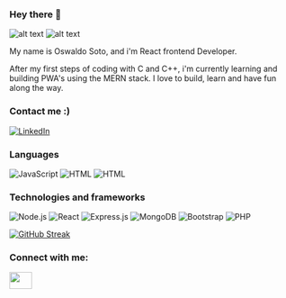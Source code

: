 ### Hey there 👋
![alt text](https://github.com/OswalDev/OswalDev/blob/main/HitHubGIF.gif?raw=true)
![alt text](http://github.com/OswalDev/OswalDev/blob/main/HitHubGIF.gif)

My name is Oswaldo Soto, and i'm React frontend Developer.

After my first steps of coding with C and C++, i'm currently learning and building PWA's using the MERN stack. I love to build, learn and have fun along the way.


### Contact me :)

[![LinkedIn](https://img.shields.io/badge/LinkedIn-000?logo=linkedin)](https://www.linkedin.com/in/oswaldojsotog/)

### Languages

![JavaScript](https://img.shields.io/badge/-JavaScript-000?&logo=JavaScript)
![HTML](https://img.shields.io/badge/-HTML-000?logo=HTML5)
![HTML](https://img.shields.io/badge/-CSS3-000?logo=CSS3)

### Technologies and frameworks

![Node.js](https://img.shields.io/badge/-Node.js-000?&logo=node.js)
![React](https://img.shields.io/badge/-React-000?&logo=React)
![Express.js](https://img.shields.io/badge/-Expressjs-000?logo=Express)
![MongoDB](https://img.shields.io/badge/-MongoDB-000?logo=MongoDB)
![Bootstrap](https://img.shields.io/badge/-Bootstrap-000?logo=Bootstrap)
![PHP](https://img.shields.io/badge/C++-00599C?style=flat-square&logo=C%2B%2B&logoColor=white)

<!--
**OswalDev/OswalDev** is a ✨ _special_ ✨ repository because its `README.md` (this file) appears on your GitHub profile.

Here are some ideas to get you started:

- 🔭 I’m currently working on ...
- 🌱 I’m currently learning ...
- 👯 I’m looking to collaborate on ...
- 🤔 I’m looking for help with ...
- 💬 Ask me about ...
- 📫 How to reach me: ...
- 😄 Pronouns: ...
- ⚡ Fun fact: ...
-->

[![GitHub Streak](http://github-readme-streak-stats.herokuapp.com?user=OswalDev&theme=dark&date_format=M%20j%5B%2C%20Y%5D)](https://git.io/streak-stats)

<h3 align="left">Connect with me:</h3>
<p align="left">
<a href="https://www.linkedin.com/in/oswaldojsotog/" target="blank"><img align="center" src="https://cdn.jsdelivr.net/npm/simple-icons@3.0.1/icons/linkedin.svg" alt="" height="30" width="40" /></a>
</p>
